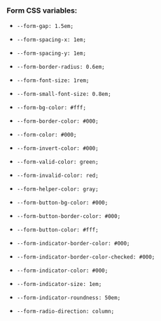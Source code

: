 ### Form CSS variables: 
- `--form-gap: 1.5em;`
- `--form-spacing-x: 1em;`
- `--form-spacing-y: 1em;`

- `--form-border-radius: 0.6em;`

- `--form-font-size: 1rem;`
- `--form-small-font-size: 0.8em;`

- `--form-bg-color: #fff;`
- `--form-border-color: #000;`
- `--form-color: #000;`
- `--form-invert-color: #000;`
- `--form-valid-color: green;`
- `--form-invalid-color: red;`
- `--form-helper-color: gray;`

- `--form-button-bg-color: #000;`
- `--form-button-border-color: #000;`
- `--form-button-color: #fff;`

- `--form-indicator-border-color: #000;`
- `--form-indicator-border-color-checked: #000;`
- `--form-indicator-color: #000;`
- `--form-indicator-size: 1em;`
- `--form-indicator-roundness: 50em;`

- `--form-radio-direction: column;`